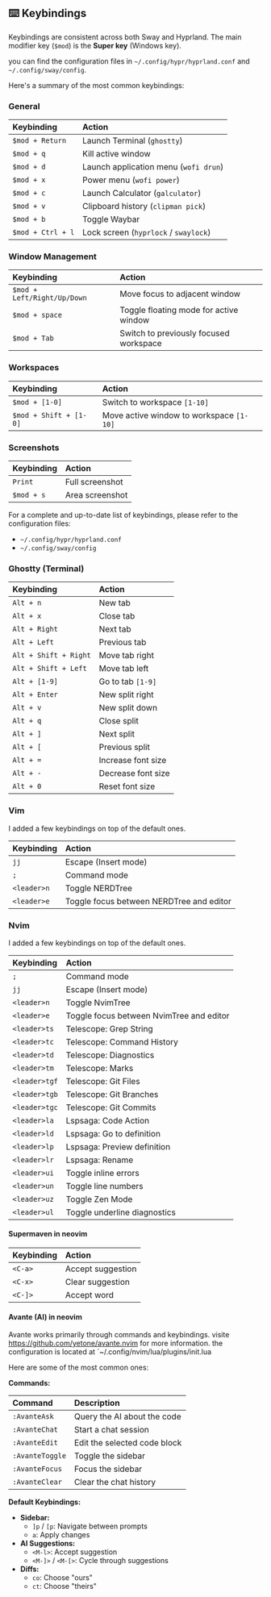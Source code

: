 ## ⌨️ Keybindings

Keybindings are consistent across both Sway and Hyprland. The main modifier key (`$mod`) is the **Super key** (Windows key).

you can find the configuration files in `~/.config/hypr/hyprland.conf` and `~/.config/sway/config`.

Here's a summary of the most common keybindings:

### General

| Keybinding             | Action                                  |
| :--------------------- | :-------------------------------------- |
| `$mod + Return`        | Launch Terminal (`ghostty`)             |
| `$mod + q`             | Kill active window                      |
| `$mod + d`             | Launch application menu (`wofi drun`)   |
| `$mod + x`             | Power menu (`wofi power`)               |
| `$mod + c`             | Launch Calculator (`galculator`)        |
| `$mod + v`             | Clipboard history (`clipman pick`)      |
| `$mod + b`             | Toggle Waybar                           |
| `$mod + Ctrl + l`      | Lock screen (`hyprlock` / `swaylock`)   |

### Window Management

| Keybinding             | Action                                  |
| :--------------------- | :-------------------------------------- |
| `$mod + Left/Right/Up/Down` | Move focus to adjacent window           |
| `$mod + space`         | Toggle floating mode for active window  |
| `$mod + Tab`           | Switch to previously focused workspace  |

### Workspaces

| Keybinding             | Action                                  |
| :--------------------- | :-------------------------------------- |
| `$mod + [1-0]`         | Switch to workspace `[1-10]`            |
| `$mod + Shift + [1-0]` | Move active window to workspace `[1-10]`|

### Screenshots

| Keybinding             | Action                                  |
| :--------------------- | :-------------------------------------- |
| `Print`                | Full screenshot                         |
| `$mod + s`             | Area screenshot                         |


For a complete and up-to-date list of keybindings, please refer to the configuration files:
*   `~/.config/hypr/hyprland.conf`
*   `~/.config/sway/config`

### Ghostty (Terminal)

| Keybinding             | Action                                  |
| :--------------------- | :-------------------------------------- |
| `Alt + n`              | New tab                                 |
| `Alt + x`              | Close tab                               |
| `Alt + Right`          | Next tab                                |
| `Alt + Left`           | Previous tab                            |
| `Alt + Shift + Right`  | Move tab right                          |
| `Alt + Shift + Left`   | Move tab left                           |
| `Alt + [1-9]`          | Go to tab `[1-9]`                       |
| `Alt + Enter`          | New split right                         |
| `Alt + v`              | New split down                          |
| `Alt + q`              | Close split                             |
| `Alt + ]`              | Next split                              |
| `Alt + [`              | Previous split                          |
| `Alt + =`              | Increase font size                      |
| `Alt + -`              | Decrease font size                      |
| `Alt + 0`              | Reset font size                         |

### Vim

I added a few keybindings on top of the default ones.

| Keybinding             | Action                                  |
| :--------------------- | :-------------------------------------- |
| `jj`                   | Escape (Insert mode)                    |
| `;`                    | Command mode                            |
| `<leader>n`            | Toggle NERDTree                         |
| `<leader>e`            | Toggle focus between NERDTree and editor |


### Nvim

I added a few keybindings on top of the default ones.

| Keybinding             | Action                                  |
| :--------------------- | :-------------------------------------- |
| `;`                    | Command mode                            |
| `jj`                   | Escape (Insert mode)                    |
| `<leader>n`            | Toggle NvimTree                         |
| `<leader>e`            | Toggle focus between NvimTree and editor |
| `<leader>ts`           | Telescope: Grep String                  |
| `<leader>tc`           | Telescope: Command History              |
| `<leader>td`           | Telescope: Diagnostics                  |
| `<leader>tm`           | Telescope: Marks                        |
| `<leader>tgf`          | Telescope: Git Files                    |
| `<leader>tgb`          | Telescope: Git Branches                 |
| `<leader>tgc`          | Telescope: Git Commits                  |
| `<leader>la`           | Lspsaga: Code Action                    |
| `<leader>ld`           | Lspsaga: Go to definition               |
| `<leader>lp`           | Lspsaga: Preview definition             |
| `<leader>lr`           | Lspsaga: Rename                         |
| `<leader>ui`           | Toggle inline errors                    |
| `<leader>un`           | Toggle line numbers                     |
| `<leader>uz`           | Toggle Zen Mode                         |
| `<leader>ul`           | Toggle underline diagnostics            |

#### Supermaven in neovim

| Keybinding             | Action                                  |
| :--------------------- | :-------------------------------------- |
| `<C-a>`                | Accept suggestion                       |
| `<C-x>`                | Clear suggestion                        |
| `<C-]>`                | Accept word                             |

#### Avante (AI) in neovim

Avante works primarily through commands and keybindings. 
visite  https://github.com/yetone/avante.nvim for more information.
the configuration is located at `~/.config/nvim/lua/plugins/init.lua

Here are some of the most common ones:

**Commands:**

| Command                | Description                             |
| :--------------------- | :-------------------------------------- |
| `:AvanteAsk`           | Query the AI about the code             |
| `:AvanteChat`          | Start a chat session                    |
| `:AvanteEdit`          | Edit the selected code block            |
| `:AvanteToggle`        | Toggle the sidebar                      |
| `:AvanteFocus`         | Focus the sidebar                       |
| `:AvanteClear`         | Clear the chat history                  |

**Default Keybindings:**

*   **Sidebar:**
    *   `]p` / `[p`: Navigate between prompts
    *   `a`: Apply changes
*   **AI Suggestions:**
    *   `<M-l>`: Accept suggestion
    *   `<M-]>` / `<M-[>`: Cycle through suggestions
*   **Diffs:**
    *   `co`: Choose "ours"
    *   `ct`: Choose "theirs"

